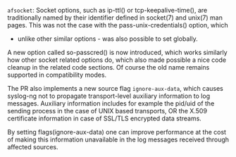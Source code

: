 `afsocket`: Socket options, such as ip-ttl() or tcp-keepalive-time(), are
traditionally named by their identifier defined in socket(7) and unix(7) man
pages.  This was not the case with the pass-unix-credentials() option, which
- unlike other similar options - was also possible to set globally.

A new option called so-passcred() is now introduced, which works similarly
how other socket related options do, which also made possible a nice code
cleanup in the related code sections.  Of course the old name remains
supported in compatibility modes.

The PR also implements a new source flag `ignore-aux-data`, which causes
syslog-ng not to propagate transport-level auxiliary information to log
messages.  Auxiliary information includes for example the pid/uid of the
sending process in the case of UNIX based transports, OR the X.509
certificate information in case of SSL/TLS encrypted data streams.

By setting flags(ignore-aux-data) one can improve performance at the cost of
making this information unavailable in the log messages received through
affected sources.
